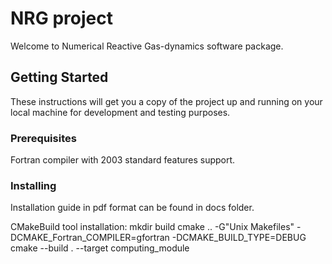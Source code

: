 # NRG project

Welcome to Numerical Reactive Gas-dynamics software package. 

## Getting Started

These instructions will get you a copy of the project up and running on your local machine for development and testing purposes.

### Prerequisites

Fortran compiler with 2003 standard features support.
### Installing

Installation guide in pdf format can be found in docs folder. 

CMakeBuild tool installation:
mkdir build
cmake .. -G"Unix Makefiles" -DCMAKE_Fortran_COMPILER=gfortran -DCMAKE_BUILD_TYPE=DEBUG
cmake --build . --target computing_module